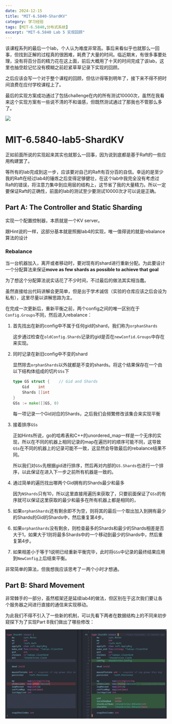 ```yaml
---
date: 2024-12-15
title: "MIT-6.5840-ShardKV"
category: 学习经验
tags: [MIT-6.5840,分布式系统]
excerpt: "MIT-6.5840 Lab 5 实现回顾"
---
```


该课程系列的最后一个lab，个人认为难度非常高。事后来看似乎也就那么一回事，但找到正解的过程真的很困难，耗费了大量的时间。临近期末，有很多事要处理，没有将百分百的精力花在这上面，前后大概用了十天的时间完成了该lab，这里也抽空趁记忆没有模糊之前赶紧草草记录下实现的回顾。

之后应该会写一个对于整个课程的回顾，但估计得等到明年了，接下来不得不把时间浪费在应付学校课程上了。

最后的实现方案成功通过了包括challenge在内的所有测试10000次，虽然在我看来这个实现方案有一些说不清的不和谐感，但既然测试通过了那我也不管那么多了。

![](/assets/.....)

# MIT-6.5840-lab5-ShardKV

正如前面所说的实现起来其实也就那么一回事，因为说到底都是基于Raft的一些应用构建罢了。

等所有的lab完成到这一步，应该要对自己的Raft有百分百的自信。幸运的是至少我的Raft在经过lab4的锤炼之后变得足够健壮，在这个lab中我完全没有考虑过Raft的错误，将注意力集中到应用层的结构上，这节省了我的大量精力。所以一定要保证Raft的正确性，前面的lab的测试至少要测试10000次才可以说是正确。

## Part A: The Controller and Static Sharding

实现一个配置控制器，本质就是一个KV server。

跟Hint说的一样，这部分基本就是照搬lab4的实现，唯一值得说的就是rebalance算法的设计

### Rebalance

当一台机器加入，离开或者移动时，要对现有的shard进行重新分配。为此要设计一个分配算法来保证**move as few shards as possible to achieve that goal**

为了想这个分配算法说实话花了不少时间，不过最后的做法其实相当蠢。

虽然直接给出代码讲解会更简单，但是出于学术诚信（实验的仓库应该之后会设为私有），这里尽量以讲解思路为主。

在完成一次更新后，重新平衡之前，两个config之间的唯一区别在于`Config.Groups`不同，然后进入rebalance：

1. 首先找出在新的config中不属于任何gid的shard，我们称为`orphanShards`

    这步通过检查在`oldConfig.Shards`记录的gid是否在`newConfid.Groups`中存在来实现。

2. 同时记录在新旧config中不变的shard

    显然除去`orphanShards`以外就都是不变的shards。将这个结果保存在一个由以下结构体组成的切片`GSs`下
    ```go
    type GS struct {    // Gid and Shards
		Gid    int
		Shards []int
	}
    GSs := make([]GS, 0)
    ```
    每一项记录一个Gid对应的Shards，之后我们会频繁修改该集合来实现平衡

3. 接着排序`GSs`

    正如Hints所说，go的哈希表和C++的unordered_map一样是一个无序的实现，所以在不同的机器上相同记录的map在遍历时的顺序可能不同，这导致`GSs`在不同的机器上的记录可能不一致，这显然会导致最后的rebalance结果不同。

    所以我们对`GSs`先根据gid进行排序，然后再对内部的`GS.Shards`也进行一个排序，以此保证在进入下一步之前所有机器是一致的。

4. 通过简单的遍历找出哪两个Gid拥有的Shards最少和最多

    因为`NShards`只有10，所以这里直接用遍历来获取了，只要前面保证了`GSs`的有序就可以保证这里获取的最少和最多在所有机器上都是相同的，

5. 如果`orphanShards`还有剩余即不为空，则将其的最后一个取出加入到拥有最少的Shards的Gid的Shards中，然后重复第4步。

6. 如果`orphanShards`没有剩余，则检查最多的Shards和最少的Shards相差是否大于1，如果大于1则将最多Shards中的一个移动到最少的Shards中，然后重复第4步。

7. 如果相差小于等于1说明已经重新平衡完毕，此时将`GSs`中记录的最终结果应用到`NewConfig`上后结束平衡。

非常简单的算法，但我想我应该思考了一两个小时才想通。

## Part B: Shard Movement

非常棘手的一部分，虽然框架还是延续lab4的做法，但区别在于这次我们要让各个服务器之间进行直接的通信来实现移动。

为此我们不得不引入了一些新的机制，可以先看下两者在数据结构上的不同来初步窥探下为了实现Part B我们做出了哪些修改：

![](/assets/images/2024-12-15-shardkv/Figure2.png)

